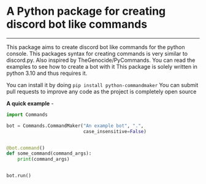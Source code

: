 # A Python package for creating discord bot like commands
***

This package aims to create discord bot
like commands for the python console.
This packages syntax for creating commands is very similar to
discord.py. Also inspired by TheGenocide/PyCommands.
You can read the examples to see how to create a bot with it
This package is solely written in python 3.10
and thus requires it.

You can install it by doing `pip install python-commandmaker`
You can submit pull requests to improve any code as the project
is completely open source

**A quick example** - 
```py
import Commands

bot = Commands.CommandMaker("An example bot", ".",
                            case_insensitive=False)


@bot.command()
def some_command(command_args):
    print(command_args)


bot.run()
```
